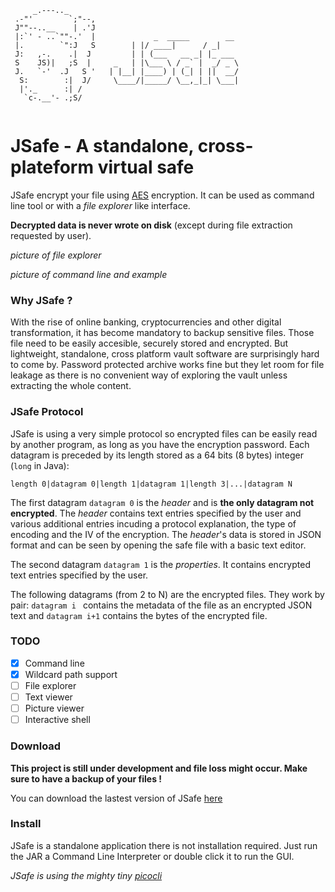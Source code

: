 

```
     _.---.._    
 .-"'        `;"--,
 J""--..__    | .'J
 |:`' - ..`""-.'  |             _  _____        __     
 |.        `":J   S	       | |/ ____|      / _|    		
 J:   ,-.    .|  J 	       | | (___   __ _| |_ ___ 		
 S    JS)|   ;S  | 	   _   | |\___ \ / _` |  _/ _ \		
 J.   `-'  .J   S '	  | |__| |____) | (_| | ||  __/		
  S:        :|  J/ 	   \____/|_____/ \__,_|_| \___|		
  |'._      :| /   		
   `c-.__'- .;S/ 
   
```

# JSafe - A standalone, cross-plateform virtual safe

JSafe encrypt your file using [AES](https://en.wikipedia.org/wiki/Advanced_Encryption_Standard) encryption. It can be used as command line tool or with a _file explorer_ like interface.

**Decrypted data is never wrote on disk** (except during file extraction requested by user).

*picture of file explorer*

*picture of command line and example*




### Why JSafe ?
With the rise of online banking, cryptocurrencies and other digital transformation, it has become mandatory to backup sensitive files.
Those file need to be easily accesible, securely stored and encrypted. But lightweight, standalone, cross platform vault software are surprisingly hard to come by. Password protected archive works fine but they let room for file leakage as there is no convenient way of exploring the vault unless extracting the whole content.






### JSafe Protocol
JSafe is using a very simple protocol so encrypted files can be easily read by another program, as long as you have the encryption password.
Each datagram is preceded by its length stored as a 64 bits (8 bytes) integer (`long` in Java):

    length 0|datagram 0|length 1|datagram 1|length 3|...|datagram N
    
The first datagram `datagram 0` is the *header* and is **the only datagram not encrypted**. The *header* contains text entries specified by the user and various additional entries incuding a protocol explanation, the type of encoding and the IV of the encryption. The *header*'s data is stored in JSON format and can be seen by opening the safe file with a basic text editor.

The second datagram `datagram 1` is the *properties*. It contains encrypted text entries specified by the user.

The following datagrams (from 2 to N) are the encrypted files. They work by pair: `datagram i ` contains the metadata of the file as an encrypted JSON text and `datagram i+1` contains the bytes of the encrypted file.





### TODO
- [x] Command line
- [x] Wildcard path support
- [ ] File explorer
- [ ] Text viewer
- [ ] Picture viewer
- [ ] Interactive shell

### Download
**This project is still under development and file loss might occur. Make sure to have a backup of your files !**

You can download the lastest version of JSafe [here]()


### Install
JSafe is a standalone application there is not installation required. Just run the JAR a Command Line Interpreter or double click it to run the GUI. 


*JSafe is using the mighty tiny [picocli](https://github.com/remkop/picocli)*
